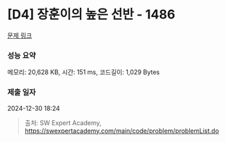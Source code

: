 # [D4] 장훈이의 높은 선반 - 1486 

[문제 링크](https://swexpertacademy.com/main/code/problem/problemDetail.do?contestProbId=AV2b7Yf6ABcBBASw) 

### 성능 요약

메모리: 20,628 KB, 시간: 151 ms, 코드길이: 1,029 Bytes

### 제출 일자

2024-12-30 18:24



> 출처: SW Expert Academy, https://swexpertacademy.com/main/code/problem/problemList.do